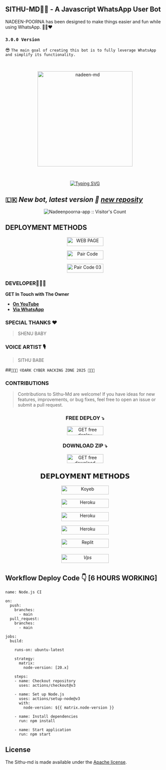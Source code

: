 ## SITHU-MD👨‍💻 - A Javascript WhatsApp User Bot
NADEEN-POORNA has been designed to make things easier and fun while using WhatsApp. 👨‍💻❤️
### `3.0.0 Version`
😎 `The main goal of creating this bot is to fully leverage WhatsApp and simplify its functionality.`

<br>
<p align="center">  
  <a href="https://files.catbox.moe/79bgkk.jpg">
    <img alt="nadeen-md" height="300" src="https://files.catbox.moe/ppgxxy.png">
    
  
  </a>
</p>  


<br>

<p align="center">
<a href="https://git.io/typing-svg"><img src="https://readme-typing-svg.demolab.com?font=Fira+Code&weight=700&size=33&pause=1001&color=5513F7&width=435&lines=SITHU+MD+WHATSAPP+BOT" alt="Typing SVG" /></a>
</p>

## 🇱🇰 ***New bot, latest version 🎉 [new reposity](https://github.com/SITHUbotx/SITHU-MD)***

  
<p align="center"><img src="https://profile-counter.glitch.me/{Nadeenpoorna-app}/count.svg" alt="Nadeenpoorna-app :: Visitor's Count" /></p>

 ## DEPLOYMENT METHODS

<p align="center">
<a href='https://nadeenmd.vercel.app/' target="_blank"><img alt='WEB PAGE' src='https://img.shields.io/badge/-Web%20Page-blue?style=for-the-badge&logo=google&logoColor=white'/< width=115 height=28/p></a>

<p align="center">
<a href='https://nadeen-md-qr.onrender.com/pair' target="_blank"><img alt='Pair Code ' src='https://img.shields.io/badge/-Pair Code-darkgreen?style=for-the-badge&logo=Whatsapp&logoColor=white'/< width=115 height=28/p></a>

<p align="center">
<a href='https://nadeenmd.onrender.com/qr' target="_blank"><img alt='Pair Code 03' src='https://img.shields.io/badge/-Qr Code-darkgreen?style=for-the-badge&logo=Whatsapp&logoColor=white'/< width=115 height=28/p></a>
  
### DEVELOPER👨🏻‍💻
**GET In Touch with The Owner**
- [**On YouTube**](https://youtube.com/@SITHU-MD)
- [**Via WhatsApp**](https://wa.me/94725944112)

### SPECIAL THANKS ❤ 
> SHENU BABY

### VOICE ARTIST 🎙
> SITHU BABE

##`👨🏻‍💻 ©DARK CYBER HACKING ZONE 2025 👨🏻‍💻`


### CONTRIBUTIONS 
> Contributions to Sithu-Md are welcome! If you have ideas for new features, improvements, or bug fixes, feel free to open an issue or submit a pull request.

<h3 align="center">FREE DEPLOY ⤵</h3>
<p align="center">
<a href='https://www.youtube.com/watch?v=S-YOOsTvteE&t=17s' target="_blank"><img alt='GET free deploy' src='https://img.shields.io/badge/-Watch Free Deploy-darkred?style=for-the-badge&logo=Youtube&logoColor=white'/< width=115 height=28/p></a>

<h3 align="center">DOWNLOAD ZIP ⤵</h3>
<p align="center">
<a href='https://www.mediafire.com/file/idrxpkgp3bdfyt8/NADEEN-MD.zip/file'&t=17s' target="_blank"><img alt='GET free download' src='https://img.shields.io/badge/-Download%20Zip-black?style=for-the-badge&logo=mediafire&logoColor=white'/< width=115 height=28/p></a>

<h2 align="center">𝗗𝗘𝗣𝗟𝗢𝗬𝗠𝗘𝗡𝗧 𝗠𝗘𝗧𝗛𝗢𝗗𝗦</h2>

<p align="center">
<a href='https://www.koyeb.com/static/images/deploy/button.svg)](https://app.koyeb.com/apps/deploy?type=git&repository=https://github.com/NADEENbotx/NADEEN-MD&branch=main&env[SESSION_ID]&env[OWNER_NUMBER]=94711451319&env[MONGODB_URI]&&env[OWNER_NAME]=Nadeen&env[KOYEB_API]&env[AUTO_READ_STATUS]=false&env[ANTI_BAD_WORD]=fuck,huththa,pakaya&env[ALWAYS_ONLINE]=true&env[PREFIX]=.&env[ALIVE_IMG]=https://telegra.ph/file/c7ce95554df8fcfa85680.jpg&env[ALIVE_MSJ]=IAmOnline&env[AUTO_RESTART]=true&env[SUDO]=94711451319&env[READ_MESSAGE]=false&env[DISABLE_PM]=false&env[DL_SIZE]=500&env[WORK_TYPE]=public&env[THEME]=NADEEN-MD&env[PACK_INFO]=nadeen;madebynadeenpoorna&name=nadeen-md&env[KOYEB_NAME]=nadeen-md&env[ANTILINK_VALUES]=chat.whatsapp.com&env[PORT]=8000' target="_blank"><img alt='Koyeb' src='https://img.shields.io/badge/-koyeb deploy-blue?style=for-the-badge&logo=koyeb&logoColor=white'/< width=150 height=28/p></a>


<p align="center">
<a href='https://dashboard.heroku.com/new?button-url=https://github.com/NADEENbotz/NADEEN-MD&template=https://github.com/NADEENbotz/NADEEN-MD.git' target="_blank"><img alt='Heroku' src='https://img.shields.io/badge/-heroku ‎ deploy-blue?style=for-the-badge&logo=heroku&logoColor=white'/< width=150 height=28/p></a>

<p align="center">
<a href='https://railway.app/new' target="_blank"><img alt='Heroku' src='https://img.shields.io/badge/-railway deploy-blue?style=for-the-badge&logo=railway&logoColor=white'/< width=150 height=28/p></a>

<p align="center">
<a href='https://dashboard.render.com/web/new' target="_blank"><img alt='Heroku' src='https://img.shields.io/badge/-Render deploy-blue?style=for-the-badge&logo=render&logoColor=white'/< width=150 height=28/p></a>

<p align="center">
<a href='https://replit.com/~' target="_blank"><img alt='Replit' src='https://img.shields.io/badge/-Replit Deploy-blue?style=for-the-badge&logo=replit&logoColor=white'/< width=150 height=28/p></a> <h6>

<p align="center">
<a href='[https://github.com/Nadeenpoorna-lkz/NADEEN-MD](https://github.com/NADEENbotx/NADEEN-MD)/blob/main/deploy-on-vps.md' target="_blank"><img alt='Vps' src='https://img.shields.io/badge/-Vps Deploy-blue?style=for-the-badge&logo=Vps&logoColor=white'/< width=150 height=28/p></a> <h6>

  

  </a>
</p>  

## Workflow Deploy Code 👇 [6 HOURS WORKING]


```
name: Node.js CI

on:
  push:
    branches:
      - main
  pull_request:
    branches:
      - main

jobs:
  build:

    runs-on: ubuntu-latest

    strategy:
      matrix:
        node-version: [20.x]

    steps:
    - name: Checkout repository
      uses: actions/checkout@v3

    - name: Set up Node.js
      uses: actions/setup-node@v3
      with:
        node-version: ${{ matrix.node-version }}

    - name: Install dependencies
      run: npm install

    - name: Start application
      run: npm start
```
## License

The Sithu-md is made available under the [Apache license](https://github.com/NADEENbotz/NADEEN-MD/blob/main/LICENSE). 
